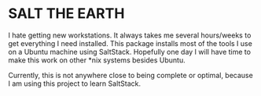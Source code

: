 # SALT THE EARTH

I hate getting new workstations. It always takes me several
hours/weeks to get everything I need installed. This package installs
most of the tools I use on a Ubuntu machine using SaltStack. Hopefully
one day I will have time to make this work on other *nix systems
besides Ubuntu.

Currently, this is not anywhere close to being complete or optimal,
because I am using this project to learn SaltStack.
